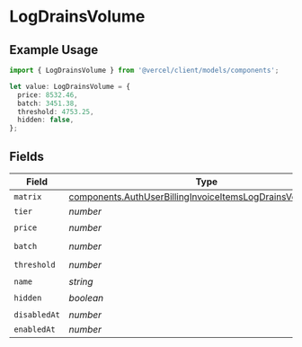 # LogDrainsVolume

## Example Usage

```typescript
import { LogDrainsVolume } from '@vercel/client/models/components';

let value: LogDrainsVolume = {
  price: 8532.46,
  batch: 3451.38,
  threshold: 4753.25,
  hidden: false,
};
```

## Fields

| Field        | Type                                                                                                                                       | Required           | Description |
| ------------ | ------------------------------------------------------------------------------------------------------------------------------------------ | ------------------ | ----------- |
| `matrix`     | [components.AuthUserBillingInvoiceItemsLogDrainsVolumeMatrix](../../models/components/authuserbillinginvoiceitemslogdrainsvolumematrix.md) | :heavy_minus_sign: | N/A         |
| `tier`       | _number_                                                                                                                                   | :heavy_minus_sign: | N/A         |
| `price`      | _number_                                                                                                                                   | :heavy_check_mark: | N/A         |
| `batch`      | _number_                                                                                                                                   | :heavy_check_mark: | N/A         |
| `threshold`  | _number_                                                                                                                                   | :heavy_check_mark: | N/A         |
| `name`       | _string_                                                                                                                                   | :heavy_minus_sign: | N/A         |
| `hidden`     | _boolean_                                                                                                                                  | :heavy_check_mark: | N/A         |
| `disabledAt` | _number_                                                                                                                                   | :heavy_minus_sign: | N/A         |
| `enabledAt`  | _number_                                                                                                                                   | :heavy_minus_sign: | N/A         |
